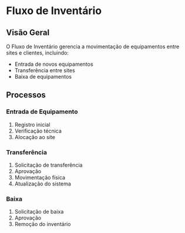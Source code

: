 # Fluxo de Inventário

## Visão Geral

O Fluxo de Inventário gerencia a movimentação de equipamentos entre sites e clientes, incluindo:

- Entrada de novos equipamentos
- Transferência entre sites
- Baixa de equipamentos

## Processos

### Entrada de Equipamento
1. Registro inicial
2. Verificação técnica
3. Alocação ao site

### Transferência
1. Solicitação de transferência
2. Aprovação
3. Movimentação física
4. Atualização do sistema

### Baixa
1. Solicitação de baixa
2. Aprovação
3. Remoção do inventário
